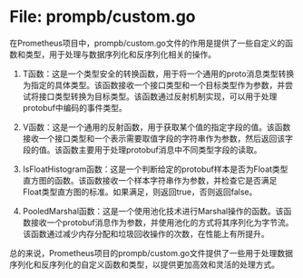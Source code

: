 # File: prompb/custom.go

在Prometheus项目中，prompb/custom.go文件的作用是提供了一些自定义的函数和类型，用于处理与数据序列化和反序列化相关的操作。

1. T函数：这是一个类型安全的转换函数，用于将一个通用的proto消息类型转换为指定的具体类型。该函数接收一个接口类型和一个目标类型作为参数，并尝试将接口类型转换为目标类型。该函数通过反射机制实现，可以用于处理protobuf中编码的事件类型。

2. V函数：这是一个通用的反射函数，用于获取某个值的指定字段的值。该函数接收一个接口类型和一个表示需要取值字段的字符串作为参数，然后返回该字段的值。该函数主要用于处理protobuf消息中不同类型字段的读取。

3. IsFloatHistogram函数：这是一个判断给定的protobuf样本是否为Float类型直方图的函数。该函数接收一个样本字符串作为参数，并检查它是否满足Float类型直方图的标准。如果满足，则返回true，否则返回false。

4. PooledMarshal函数：这是一个使用池化技术进行Marshal操作的函数。该函数接收一个protobuf消息作为参数，并使用池化的方式将其序列化为字节流。该函数通过减少内存分配和垃圾回收操作的次数，在性能上有所提升。

总的来说，Prometheus项目的prompb/custom.go文件提供了一些用于处理数据序列化和反序列化的自定义函数和类型，以提供更加高效和灵活的处理方式。

